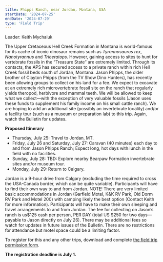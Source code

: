 ```yaml
---
title: Phipps Ranch, near Jordan, Montana, USA
startDate: '2024-07-25'
endDate: '2024-07-29'
type: 'Field Trip'
---
```


Leader: Keith Mychaluk

The Upper Cretaceous Hell Creek Formation in Montana is world-famous for its cache of iconic dinosaur remains such as *Tyrannosaurus rex*, *Nanotyrannus* and *Triceratops*. However, gaining access to sites to hunt for vertebrate fossils in the “Treasure State” are extremely limited. Through its contacts, the APS has secured access to a private ranch within rich Hell Creek fossil beds south of Jordan, Montana. Jason Phipps, the older brother of Clayton Phipps (from the TV Show Dino Hunters), has recently been allowing groups to collect on his land for a fee. We expect to excavate at an extremely rich microvertebrate fossil site on the ranch that regularly yields theropod, herbivore and mammal teeth. We will be allowed to keep what we collect—with the exception of very valuable fossils (Jason uses these funds to supplement his family income on his small cattle ranch). We are hoping to add an additional site (possibly an invertebrate locality) and/or a facility tour (such as a museum or preparation lab) to this trip. Again, watch the Bulletin for updates.

**Proposed Itinerary**

- Thursday, July 25: Travel to Jordan, MT.
- Friday, July 26 and Saturday, July 27: Caravan (40 minutes) each day to and from Jason Phipps Ranch; Expect long, hot days with lunch in the field with no facilities.
- Sunday, July 28: TBD: Explore nearby Bearpaw Formation invertebrate sites and/or museum tour.
- Monday, July 29: Return to Calgary.

Jordan is a 9-hour drive from Calgary (excluding the time required to cross the USA-Canada border, which can be quite variable). Participants will have to find their own way to and from Jordan. NOTE! There are very limited basic accommodations in Jordan (Garfield Motel, K&K RV Park, Old Dorm RV Park and Motel 200) with camping likely the best option (Contact Keith for more information). Participants will have to make their own sleeping and travel arrangements to and from Jordan. The fee for collecting on Jason’s ranch is us$125 cash per person, PER DAY (total US $250 for two days—payable to Jason directly on July 26). There may be additional fees so watch for updates in future issues of the Bulletin. There are no restrictions for attendance but motel space could be a limiting factor. 

To register for this and any other trips, download and complete [the field trip permission form](/events/2024FieldTrips/2024%20FT%20registration.pdf).

**The registration deadline is July 1.**